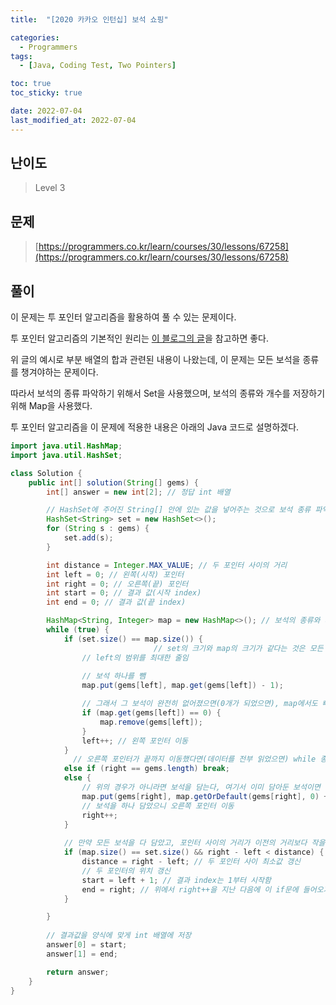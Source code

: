 ```yaml
---
title:  "[2020 카카오 인턴십] 보석 쇼핑"

categories:
  - Programmers
tags:
  - [Java, Coding Test, Two Pointers]

toc: true
toc_sticky: true

date: 2022-07-04
last_modified_at: 2022-07-04
---
```



## 난이도

> Level 3

## 문제

> [https://programmers.co.kr/learn/courses/30/lessons/67258](https://programmers.co.kr/learn/courses/30/lessons/67258)

## 풀이

이 문제는 투 포인터 알고리즘을 활용하여 풀 수 있는 문제이다.

투 포인터 알고리즘의 기본적인 원리는 [이 블로그의 글](https://bbangson.tistory.com/72)을 참고하면 좋다.

위 글의 예시로 부분 배열의 합과 관련된 내용이 나왔는데, 이 문제는 모든 보석을 종류를 챙겨야하는 문제이다.

따라서 보석의 종류 파악하기 위해서 Set을 사용했으며, 보석의 종류와 개수를 저장하기 위해 Map을 사용했다.

투 포인터 알고리즘을 이 문제에 적용한 내용은 아래의 Java 코드로 설명하겠다.

```java
import java.util.HashMap;
import java.util.HashSet;

class Solution {
    public int[] solution(String[] gems) {
        int[] answer = new int[2]; // 정답 int 배열

      	// HashSet에 주어진 String[] 안에 있는 값을 넣어주는 것으로 보석 종류 파악
        HashSet<String> set = new HashSet<>(); 
        for (String s : gems) {
            set.add(s);
        }

        int distance = Integer.MAX_VALUE; // 두 포인터 사이의 거리
        int left = 0; // 왼쪽(시작) 포인터
        int right = 0; // 오른쪽(끝) 포인터
        int start = 0; // 결과 값(시작 index)
        int end = 0; // 결과 값(끝 index)

        HashMap<String, Integer> map = new HashMap<>(); // 보석의 종류와 개수를 담을 Map
        while (true) {
            if (set.size() == map.size()) {
								// set의 크기와 map의 크기가 같다는 것은 모든 보석을 찾았다는 것이므로
              	// left의 범위를 최대한 줄임
              
              	// 보석 하나를 뺌
                map.put(gems[left], map.get(gems[left]) - 1);

              	// 그래서 그 보석이 완전히 없어졌으면(0개가 되었으면), map에서도 빼줌
                if (map.get(gems[left]) == 0) {
                    map.remove(gems[left]);
                }
                left++; // 왼쪽 포인터 이동
            }
	          // 오른쪽 포인터가 끝까지 이동했다면(데이터를 전부 읽었으면) while 종료
            else if (right == gems.length) break;
            else {
              	// 위의 경우가 아니라면 보석을 담는다, 여기서 이미 담아둔 보석이면 개수를 불러와서 + 1을 해줌
                map.put(gems[right], map.getOrDefault(gems[right], 0) + 1);
              	// 보석을 하나 담았으니 오른쪽 포인터 이동
                right++;
            }
						
          	// 만약 모든 보석을 다 담았고, 포인터 사이의 거리가 이전의 거리보다 작을 경우
            if (map.size() == set.size() && right - left < distance) {
                distance = right - left; // 두 포인터 사이 최소값 갱신
              	// 두 포인터의 위치 갱신
                start = left + 1; // 결과 index는 1부터 시작함
                end = right; // 위에서 right++을 지난 다음에 이 if문에 들어오기 때문에 right는 이미 + 1이 되어있음
            }

        }
				
      	// 결과값을 양식에 맞게 int 배열에 저장
        answer[0] = start;
        answer[1] = end;

        return answer;
    }
}
```
